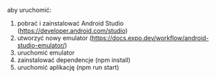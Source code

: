 aby uruchomić:

1. pobrać i zainstalować Android Studio (https://developer.android.com/studio)
2. utworzyć nowy emulator (https://docs.expo.dev/workflow/android-studio-emulator/)
3. uruchomić emulator
4. zainstalować dependencje (npm install)
4. uruchomić aplikację (npm run start)
